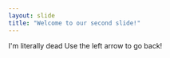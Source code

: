 ```yaml
---
layout: slide
title: "Welcome to our second slide!"
---
```

I'm literally dead
Use the left arrow to go back!
